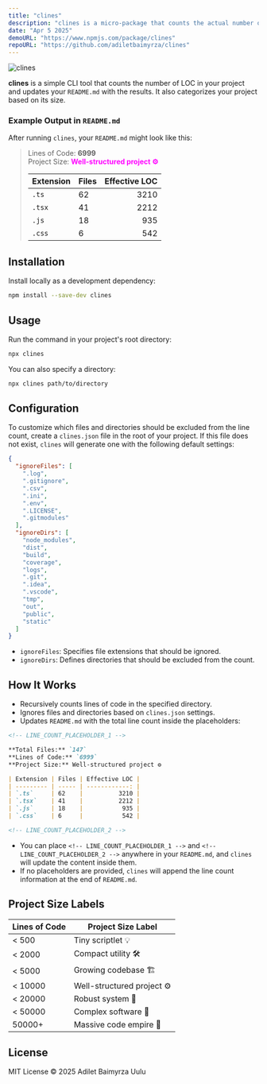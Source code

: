 ```yaml
---
title: "clines"
description: "clines is a micro-package that counts the actual number of LOC in your project, and updates your README with the results. It also categorizes your project based on its size."
date: "Apr 5 2025"
demoURL: "https://www.npmjs.com/package/clines"
repoURL: "https://github.com/adiletbaimyrza/clines"
---
```


![clines](https://img.shields.io/badge/Code%20Lines-Counter-blue)

**clines** is a simple CLI tool that counts the number of LOC in your project and updates your `README.md` with the results. It also categorizes your project based on its size.

### Example Output in `README.md`

After running `clines`, your `README.md` might look like this:

> Lines of Code: **6999**  
> Project Size: **<span style="color: magenta;">Well-structured project ⚙️</span>**
>
> | Extension | Files | Effective LOC |
> | --------- | ----- | ------------: |
> | `.ts`     | 62    |          3210 |
> | `.tsx`    | 41    |          2212 |
> | `.js`     | 18    |           935 |
> | `.css`    | 6     |           542 |

## Installation

Install locally as a development dependency:

```sh
npm install --save-dev clines
```

## Usage

Run the command in your project's root directory:

```sh
npx clines
```

You can also specify a directory:

```sh
npx clines path/to/directory
```

## Configuration

To customize which files and directories should be excluded from the line count, create a `clines.json` file in the root of your project. If this file does not exist, `clines` will generate one with the following default settings:

```json
{
  "ignoreFiles": [
    ".log",
    ".gitignore",
    ".csv",
    ".ini",
    ".env",
    ".LICENSE",
    ".gitmodules"
  ],
  "ignoreDirs": [
    "node_modules",
    "dist",
    "build",
    "coverage",
    "logs",
    ".git",
    ".idea",
    ".vscode",
    "tmp",
    "out",
    "public",
    "static"
  ]
}
```

- `ignoreFiles`: Specifies file extensions that should be ignored.
- `ignoreDirs`: Defines directories that should be excluded from the count.

## How It Works

- Recursively counts lines of code in the specified directory.
- Ignores files and directories based on `clines.json` settings.
- Updates `README.md` with the total line count inside the placeholders:

```md
<!-- LINE_COUNT_PLACEHOLDER_1 -->

**Total Files:** `147`  
**Lines of Code:** `6999`  
**Project Size:** Well-structured project ⚙️

| Extension | Files | Effective LOC |
| --------- | ----- | ------------: |
| `.ts`     | 62    |          3210 |
| `.tsx`    | 41    |          2212 |
| `.js`     | 18    |           935 |
| `.css`    | 6     |           542 |

<!-- LINE_COUNT_PLACEHOLDER_2 -->
```

- You can place `<!-- LINE_COUNT_PLACEHOLDER_1 -->` and `<!-- LINE_COUNT_PLACEHOLDER_2 -->` anywhere in your `README.md`, and `clines` will update the content inside them.
- If no placeholders are provided, `clines` will append the line count information at the end of `README.md`.

## Project Size Labels

| Lines of Code | Project Size Label         |
| ------------- | -------------------------- |
| < 500         | Tiny scriptlet 💡          |
| < 2000        | Compact utility 🛠️         |
| < 5000        | Growing codebase 🏗️        |
| < 10000       | Well-structured project ⚙️ |
| < 20000       | Robust system 🔬           |
| < 50000       | Complex software 🏢        |
| 50000+        | Massive code empire 🌌     |

## License

MIT License © 2025 Adilet Baimyrza Uulu
